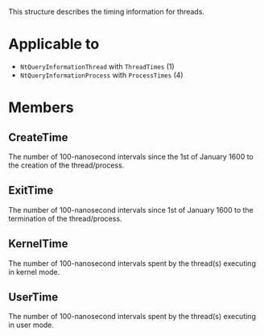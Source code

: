 This structure describes the timing information for threads.

# Applicable to
 - `NtQueryInformationThread` with `ThreadTimes` (1)
 - `NtQueryInformationProcess` with `ProcessTimes` (4)

# Members

## CreateTime
The number of 100-nanosecond intervals since the 1st of January 1600 to the creation of the thread/process.

## ExitTime
The number of 100-nanosecond intervals since 1st of January 1600 to the termination of the thread/process.

## KernelTime
The number of 100-nanosecond intervals spent by the thread(s) executing in kernel mode.

## UserTime
The number of 100-nanosecond intervals spent by the thread(s) executing in user mode.
